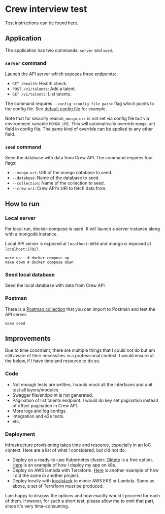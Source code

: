 # Crew interview test

Test instructions can be found [here](https://github.com/crewdotwork/backend-challenge).

## Application

The application has two commands: `server` and `seed`.

### `server` command

Launch the API server which exposes three endpoints:

- `GET /health`: Health check.
- `POST /v1/talents`: Add a talent.
- `GET /v1/talents`: List talents.

The command requires `--config <config file path>` flag which points to the config file. See [default config file](config/default.yaml) 
for example.

Note that for security reason, `mongo.uri` is not set via config file but via environment variable `MONGO_URI`. This 
will automatically override `mongo.uri` field in config file. The same kind of override can be applied to any other field.

### `seed` command

Seed the database with data from Crew API. The command requires four flags:

- `--mongo-uri`: URI of the mongo database to seed.
- `--database`: Name of the database to seed.
- `--collection`: Name of the collection to seed.
- `--crew-uri`: Crew API's URI to fetch data from.

## How to run

### Local server

For local run, docker-compose is used. It will launch a server instance along with a mongodb instance. 

Local API server is exposed at `localhost:8080` and mongo is exposed at `localhost:27017`.

```shell
make up   # docker compose up
make down # docker compose down
```

### Seed local database

Seed the local database with data from Crew API.

### Postman

There is a [Postman collection](postman/crew_interview.postman_collection.json) that you can import to Postman and test 
the API server.

```shell
make seed
```

## Improvements

Due to time constraint, there are multiple things that I could not do but am still aware of their necessities in a 
professional context. I would ensure all the below, if I have time and resource to do so. 

### Code

- Not enough tests are written, I would mock all the interfaces and unit test all layers/modules.
- Swagger file/endpoint is not generated. 
- Pagination of list talents endpoint. I would do key set pagination instead of offset pagination in Crew API.
- More logs and log configs.
- Integration and e2e tests.
- etc.

### Deployment

Infrastructure provisioning takes time and resource, especially in an IoC context. Here are a list of what I considered, 
but did not do:

- Deploy on a ready-to-use Kubernetes cluster: [Okteto](https://cloud.okteto.com/) is a free option. [Here](https://github.com/elliot-token/api/tree/main/deploy/kustomize) is an example of how I deploy my app on k8s.
- Deploy on AWS lambda with Terraform. [Here](https://github.com/Ventilateur/insider-acquisition-report/tree/main/aws/sec4) is another example of how I did the same in another project.
- Deploy locally with [localstack](https://localstack.cloud/) to mimic AWS EKS or Lambda. Same as above, a set of Terraform must be produced.

I am happy to discuss the options and how exactly would I proceed for each of them. However, for such a short test, 
please allow me to omit that part, since it's very time-consuming.